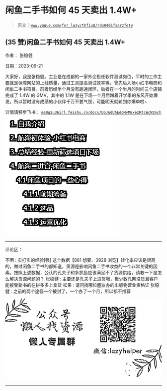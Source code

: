 # 闲鱼二手书如何 45 天卖出 1.4W+

> 原文：[`www.yuque.com/for_lazy/thfiu8/rdx040ifsarzfety`](https://www.yuque.com/for_lazy/thfiu8/rdx040ifsarzfety)

## (35 赞)闲鱼二手书如何 45 天卖出 1.4W+

作者： 张稳健

日期：2023-09-21

大家好，我是张稳健。主业是在成都的一家外企担任软件测试岗位，平时的工作主要就是保障网站的上线质量，通过工具提高测试效率等。曾先后入场小红书电商和闲鱼二手书项目。前者历经半个月没有跑通闭环，后者在一个半月的时间三个店铺完成了 1.4W 的 GMV，其中的 1.1W 是在下场一个月后蹭着开学季的东风开始爆发。所以暂时没有成绩的小伙伴千万不要气馁，可能明天就轮到你爆单啦~

详情请移步飞书：
[`ma0g2u36irl.feishu.cn/docx/UpJndUAEdoMvMBxezRtcWcW2nch`](https://ma0g2u36irl.feishu.cn/docx/UpJndUAEdoMvMBxezRtcWcW2nch)![](img/d65a4394124405b0392af6155ae082a1.png)

* * *

评论区：

不困 : 实打实的经验[强]
这个数据【881 想要、3928 浏览】转化率应该是很高的，做过闲鱼二手书的都知道，货源是影响闲鱼二手书收益的一个非常关键的因素。按照上述数据，公认的孔夫子和多抓鱼应该满足不了货源供给，请教一下是怎么解决货源问题的？
张稳健 : 主要还是孔夫子上进货哦，极少数孔网没货且客户能接受新书的在拼多多上拿货
松果 : 请问找哪位圈友办的出版物营业资格证
张稳健 : 之前的两个途径一个被封了，一个办了一个月，所以都不推荐

![](img/1c37d505930596d12a88ab23e11aa07a.png)

* * *